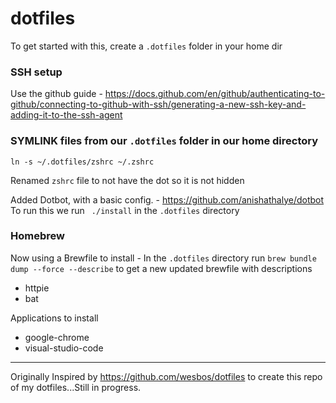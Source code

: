 # dotfiles

To get started with this, create a `.dotfiles` folder in your home dir

### SSH setup

Use the github guide - https://docs.github.com/en/github/authenticating-to-github/connecting-to-github-with-ssh/generating-a-new-ssh-key-and-adding-it-to-the-ssh-agent

### SYMLINK files from our `.dotfiles` folder in our home directory

`ln -s ~/.dotfiles/zshrc ~/.zshrc`

Renamed `zshrc` file to not have the dot so it is not hidden

Added Dotbot, with a basic config. - https://github.com/anishathalye/dotbot
To run this we run ` ./install` in the `.dotfiles` directory


### Homebrew 

Now using a Brewfile to install - In the `.dotfiles` directory run `brew bundle dump --force --describe` to get a new updated brewfile with descriptions

- httpie
- bat

Applications to install
- google-chrome
- visual-studio-code


---

Originally Inspired by https://github.com/wesbos/dotfiles to create this repo of my dotfiles...Still in progress. 